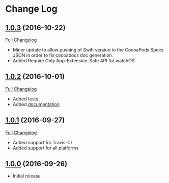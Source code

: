 # Change Log

## [1.0.3](https://github.com/thebluepotato/AlamoFuzi/tree/1.0.3) (2016-10-22)
[Full Changelog](https://github.com/thebluepotato/AlamoFuzi/compare/1.0.1...1.0.3)
- Minor update to allow pushing of Swift version to the CocoaPods Specs JSON in order to fix cocoadocs doc generation.
- Added Require Only App-Extension-Safe API for watchOS

## [1.0.2](https://github.com/thebluepotato/AlamoFuzi/tree/1.0.2) (2016-10-01)
[Full Changelog](https://github.com/thebluepotato/AlamoFuzi/compare/1.0.1...1.0.2)
- Added tests
- Added [documentation](https://thebluepotato.github.io/AlamoFuzi)

## [1.0.1](https://github.com/thebluepotato/AlamoFuzi/tree/1.0.1) (2016-09-27)
[Full Changelog](https://github.com/thebluepotato/AlamoFuzi/compare/1.0.0...1.0.1)
- Added support for Travis-CI
- Added support for all platforms

## [1.0.0](https://github.com/thebluepotato/AlamoFuzi/tree/1.0.0) (2016-09-26)
- Initial release
